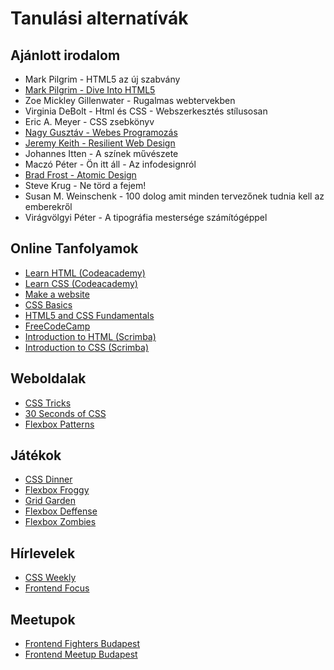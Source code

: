 # Tanulási alternatívák

## Ajánlott irodalom

* Mark Pilgrim - HTML5 az új szabvány
* [Mark Pilgrim - Dive Into HTML5](http://diveintohtml5.info/)
* Zoe Mickley Gillenwater - Rugalmas webtervekben
* Virginia DeBolt - Html és CSS - Webszerkesztés stílusosan
* Eric A. Meyer - CSS zsebkönyv
* [Nagy Gusztáv - Webes Programozás](http://nagygusztav.hu/sites/default/files/csatol/web_programozas_-_szines.pdf)
* [Jeremy Keith - Resilient Web Design](https://resilientwebdesign.com/)
* Johannes Itten - A színek művészete
* Maczó Péter - Ön itt áll - Az infodesignról
* [Brad Frost - Atomic Design](http://atomicdesign.bradfrost.com/table-of-contents/)
* Steve Krug - Ne törd a fejem!
* Susan M. Weinschenk - 100 dolog amit minden tervezőnek tudnia kell az emberekről
* Virágvölgyi Péter - A tipográfia mestersége számítógéppel

## Online Tanfolyamok

* [Learn HTML \(Codeacademy\)](https://www.codecademy.com/learn/learn-html)
* [Learn CSS \(Codeacademy\)](https://www.codecademy.com/learn/learn-css)
* [Make a website](https://www.codecademy.com/learn/make-a-website)
* [CSS Basics](https://www.edx.org/course/css-basics-w3cx-css-0x-0)
* [HTML5 and CSS Fundamentals](https://www.edx.org/course/html5-css-fundamentals-w3cx-html5-0x)
* [FreeCodeCamp](https://www.freecodecamp.org/)
* [Introduction to HTML \(Scrimba\)](https://scrimba.com/g/ghtml)
* [Introduction to CSS \(Scrimba\)](https://scrimba.com/g/gintrotocss)

## Weboldalak

* [CSS Tricks](https://css-tricks.com/)
* [30 Seconds of CSS](https://30-seconds.github.io/30-seconds-of-css/)
* [Flexbox Patterns](https://www.flexboxpatterns.com/)

## Játékok

* [CSS Dinner](https://flukeout.github.io/)
* [Flexbox Froggy](http://flexboxfroggy.com/)
* [Grid Garden](http://cssgridgarden.com/)
* [Flexbox Deffense](http://www.flexboxdefense.com/)
* [Flexbox Zombies](https://flexboxzombies.com/p/flexbox-zombies)

## Hírlevelek

* [CSS Weekly](http://css-weekly.com/archives/)
* [Frontend Focus](https://frontendfoc.us/)

## Meetupok

* [Frontend Fighters Budapest](https://www.meetup.com/Frontend-Fighters-Budapest/)
* [Frontend Meetup Budapest](https://www.meetup.com/Frontend-Meetup-Budapest/)

